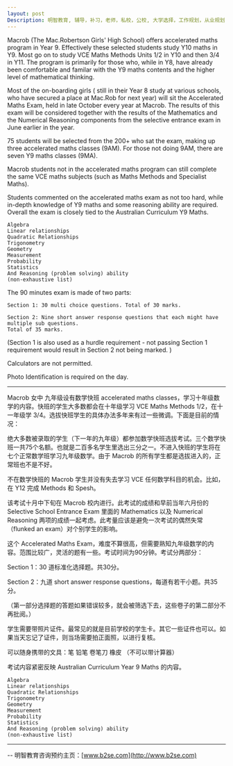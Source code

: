 ```yaml
---
layout: post
Description: 明智教育, 辅导，补习，老师，私校，公校, 大学选择，工作规划，从业规划，天才儿童是浮云，澳洲学生挫折教育，儿童空间推理，空间理解能力， 自我观对学习成绩的影响，Universities Selection, Career Education, Career Advisors, Guidance, Melbourne Private Schools, Selective Schools, Writing tutoring, Interviews tutoring, Resume Writing, Spatial skills, Failures help gifted children，Critical and creative thinking involves reasoning, using and analysing evidence, and applying knowledge to find creative solutions to complex problems；Verbal Reasoning, Decision Making, Quantitative Reasoning, Abstract Reasoning, Situational Judgement, self-concept and school results, school marks, gender differences in STEM subjects, Mac.Rob Accelerated Maths
---
```


Macrob (The Mac.Robertson Girls' High School) offers accelerated maths program in Year 9. Effectively these selected students study Y10 maths in Y9. Most go on to study VCE Maths Methods Units 1/2 in Y10 and then 3/4 in Y11. The program is primarily for those who, while in Y8, have already been comfortable and familar with the Y9 maths contents and the higher level of mathematical thinking.

Most of the on-boarding girls ( still in their Year 8 study at various schools, who have secured a place at Mac.Rob for next year) will sit the Accelerated Maths Exam, held in late October every year at Macrob.  The results of this exam will be considered together with the results of the Mathematics and the Numerical Reasoning components from the selective entrance exam in June earlier in the year.

75 students will be selected from the 200+ who sat the exam, making up three accelerated maths classes (9AM). For those not doing 9AM, there are seven Y9 maths classes (9MA). 

Macrob students not in the accelerated maths program can still complete the same VCE maths subjects (such as Maths Methods and Specialist Maths).   

Students commented on the accelerated maths exam as not too hard,  while in-depth knowledge of Y9 maths and some reasoning ability are required. Overall the exam is closely tied to the Australian Curriculum Y9 Maths.


	Algebra
	Linear relationships
	Quadratic Relationships
	Trigonometry
	Geometry
	Measurement
	Probability
	Statistics
	And Reasoning (problem solving) ability
	(non-exhaustive list) 

The 90 minutes exam is made of two parts:

	Section 1: 30 multi choice questions. Total of 30 marks.

	Section 2: Nine short answer response questions that each might have multiple sub questions. 
	Total of 35 marks.

(Section 1 is also used as a hurdle requirement - not passing Section 1 requirement would result in Section 2 not being marked. )

Calculators are not permitted.

Photo Identification is required on the day.

---------------




Macrob 女中 九年级设有数学快班 accelerated maths classes，学习十年级数学的内容。快班的学生大多数都会在十年级学习 VCE Maths Methods 1/2，在十一年级学 3/4。选拔快班学生的具体办法多年来有过一些微调。下面是目前的情况：

绝大多数被录取的学生（下一年的九年级）都参加数学快班选拔考试。三个数学快班一共75个名额。也就是二百多名学生里选出三分之一。不进入快班的学生将在七个正常数学班学习九年级数学。由于 Macrob 的所有学生都是选拔进入的，正常班也不是不好。

不在数学快班的 Macrob 学生并没有失去学习 VCE 任何数学科目的机会。比如，在 Y12 完成 Methods 和 Spesh。 

该考试十月中下旬在 Macrob 校内进行。此考试的成绩和早前当年六月份的 Selective School Entrance Exam 里面的 Mathematics 以及 Numerical Reasoning 两项的成绩一起考虑。此考量应该是避免一次考试的偶然失常（flunked an exam）对个别学生的影响。


这个 Accelerated Maths Exam，难度不算很高，但需要熟知九年级数学的内容。范围比较广，灵活的题有一些。考试时间为90分钟。考试分两部分：

Section 1：30 道标准化选择题。共30分。

Section 2：九道 short answer response questions，每道有若干小题。共35分。

（第一部分选择题的答题如果错误较多，就会被筛选下去，这些卷子的第二部分不再批阅。）

学生需要带照片证件。最常见的就是目前学校的学生卡。其它一些证件也可以。如果当天忘记了证件，则当场需要拍正面照，以进行复核。

可以随身携带的文具：笔 铅笔 卷笔刀 橡皮 （不可以带计算器）


考试内容紧密反映 Australian Curriculum Year 9 Maths 的内容。

	Algebra
	Linear relationships
	Quadratic Relationships
	Trigonometry
	Geometry
	Measurement
	Probability
	Statistics
	And Reasoning (problem solving) ability
	(non-exhaustive list) 



	
--------
-- 明智教育咨询预约主页：[www.b2se.com](http://www.b2se.com)

